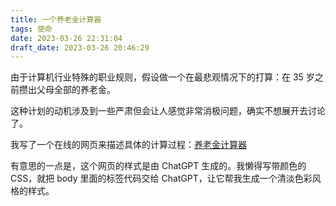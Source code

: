 ```yaml
---
title: 一个养老金计算器
tags: 使命
date: 2023-03-26 22:31:04
draft_date: 2023-03-26 20:46:29
---
```



由于计算机行业特殊的职业规则，假设做一个在最悲观情况下的打算：在 35 岁之前攒出父母全部的养老金。

这种计划的动机涉及到一些严肃但会让人感觉非常消极问题，确实不想展开去讨论了。

我写了一个在线的网页来描述具体的计算过程：[养老金计算器](/html/pension.html)

有意思的一点是，这个网页的样式是由 ChatGPT 生成的。我懒得写带颜色的 CSS，就把 body 里面的标签代码交给 ChatGPT，让它帮我生成一个清淡色彩风格的样式。




